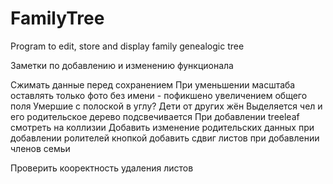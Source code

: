 # FamilyTree
Program to edit, store and display family genealogic tree


Заметки по добавлению и изменению функционала

Сжимать данные перед сохранением
При уменьшении масштаба оставлять только фото без имени - пофикшено увеличением общего поля
Умершие с полоской  в углу?
Дети от других жён
Выделяется чел  и его родительское дерево подсвечивается
При добавлении treeleaf смотреть на коллизии
Добавить изменение родительских данных при добавлении ролителей кнопкой
добавить сдвиг листов при добавлении членов семьи

Проверить кооректность удаления листов
